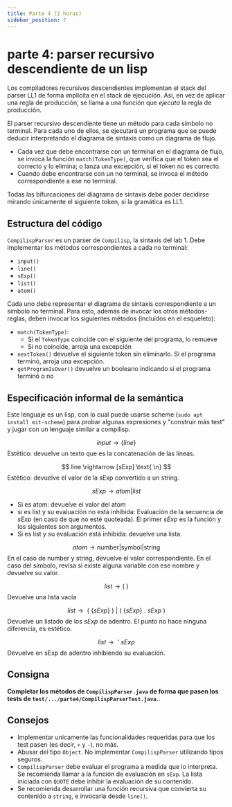 ```yaml
---
title: Parte 4 (2 horas)
sidebar_position: 7
---
```

# parte 4: parser recursivo descendiente de un lisp

Los compiladores recursivos descendientes implementan el stack del parser LL1 de forma implícita en el stack de ejecución. Así, en vez de aplicar una regla de producción, se llama a una función que _ejecuta_ la regla de producción.

El parser recursivo descendiente tiene un método para cada símbolo no terminal. Para cada uno de ellos, se ejecutará un programa que se puede deducir interpretando el diagrama de sintaxis como un diagrama de flujo.
- Cada vez que debe encontrarse con un terminal en el diagrama de flujo, se invoca la función `match(TokenType)`, que verifica que el token sea el correcto y lo elimina; o lanza una excepción, si el token no es correcto.
- Cuando debe encontrarse con un no terminal, se invoca el método correspondiente a ese no terminal.

Todas las bifurcaciones del diagrama de sintaxis debe poder decidirse mirando únicamente el siguiente token, si la gramática es LL1.

## Estructura del código

`CompilispParser` es un parser de `Compilisp`, la sintaxis del lab 1. Debe implementar los métodos correspondientes a cada no terminal:
- `input()`
- `line()`
- `sExp()`
- `list()`
- `atom()`

Cada uno debe representar el diagrama de sintaxis correspondiente a un símbolo no terminal. Para esto, además de invocar los otros métodos-reglas, deben invocar los siguientes métodos (incluídos en el esqueleto):
- `match(TokenType)`: 
    - Si el `TokenType` coincide con el siguiente del programa, lo remueve
    - Si no coincide, arroja una excepción
- `nextToken()` devuelve el siguiente token sin eliminarlo. Si el programa terminó, arroja una excepción.
- `getProgramIsOver()` devuelve un booleano indicando si el programa terminó o no

## Especificación informal de la semántica
Este lenguaje es un lisp, con lo cual puede usarse scheme (`sudo apt install mit-scheme`) para probar algunas expresiones y "construir más test" y jugar con un lenguaje similar a compilisp.

$$
input \rightarrow \{ line \}
$$
Estético: devuelve un texto que es la concatenación de las líneas.

$$
line \rightarrow [sExp] \text{ \n}
$$
Estético: devuelve el valor de la sExp convertido a un string.

$$
sExp \rightarrow atom | list
$$
- Si es atom: devuelve el valor del atom
- si es list y su evaluación no está inhibida: Evaluación de la secuencia de $sExp$ (en caso de que no esté quoteada). El primer $sExp$ es la función y los siguientes son argumentos.
- Si es list y su evaluación está inhibida: devuelve una lista.

$$
atom \rightarrow \text{number} | \text{symbol} | \text{string}
$$
En el caso de number y string, devuelve el valor correspondiente. En el caso del símbolo, revisa si existe alguna variable con ese nombre y devuelve su valor. 

$$
list \rightarrow \text{( )} 
$$
Devuelve una lista vacía

$$
list \rightarrow  \text{ ( } \{sExp\} \text{ ) }
|  \text{ ( } \{sExp\} \text{ . } sExp \text{ ) }  
$$
Devuelve un listado de los $sExp$ de adentro. El punto no hace ninguna diferencia, es estético.

$$
list \rightarrow \text{ ' } sExp
$$
Devuelve en sExp de adentro inhibiendo su evaluación.

## Consigna
**Completar los métodos de `CompilispParser.java` de forma que pasen los tests de `test/.../parte4/CompilispParserTest.java`.**.

## Consejos
- Implementar unicamente las funcionalidades requeridas para que los test pasen (es decir, `+` y `-`), no más.
- Abusar del tipo `Object`. No implementar `CompilispParser` utilizando tipos seguros.
- `CompilispParser` debe evaluar el programa a medida que lo interpreta. Se recomienda llamar a la función de evaluación en `sExp`. La lista iniciada con `QUOTE` debe inhibir la evaluación de su contenido.
- Se recomienda desarrollar una función recursiva que convierta su contenido a `string`, e invocarla desde `line()`.